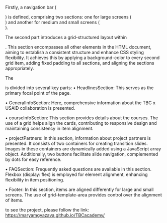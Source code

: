 Firstly, a navigation bar (<nav>) is defined, comprising two sections: one for large screens (<div class="navXl">) 
  and another for medium and small screens (<div class="navMd">).

The second part introduces a grid-structured layout within <section class="grid-container grid">. 
This section encompasses all other elements in the HTML document, aiming to establish a consistent structure and enhance CSS styling flexibility.
It achieves this by applying a background-color to every second grid item, adding fixed padding to all sections, and aligning the sections appropriately.

The <section class="grid-container grid"> is divided into several key parts:
  • HeadlinesSection: This serves as the primary focal point of the page.
  
  • GeneralInfoSection: Here, comprehensive information about the TBC x USAID collaboration is presented.
  
  • courseInfoSection: This section provides details about the courses. 
    The use of a grid helps align the cards, contributing to responsive design and maintaining consistency in item alignment.
    
  • projectPartners: In this section, information about project partners is presented. 
    It consists of two containers for creating transition slides. 
    Images in these containers are dynamically added using a JavaScript array object. 
    Additionally, two buttons facilitate slide navigation, complemented by dots for easy reference.
    
  • FAQSection: Frequently asked questions are available in this section. 
    Flexbox (display: flex) is employed for element alignment, enhancing flexibility in item positioning.
    
  • Footer: In this section, items are aligned differently for large and small screens. 
    The use of grid-template-area provides control over the alignment of items.
  
to see the project, please follow the link: https://maryamgvazava.github.io/TBCacademy/ 
